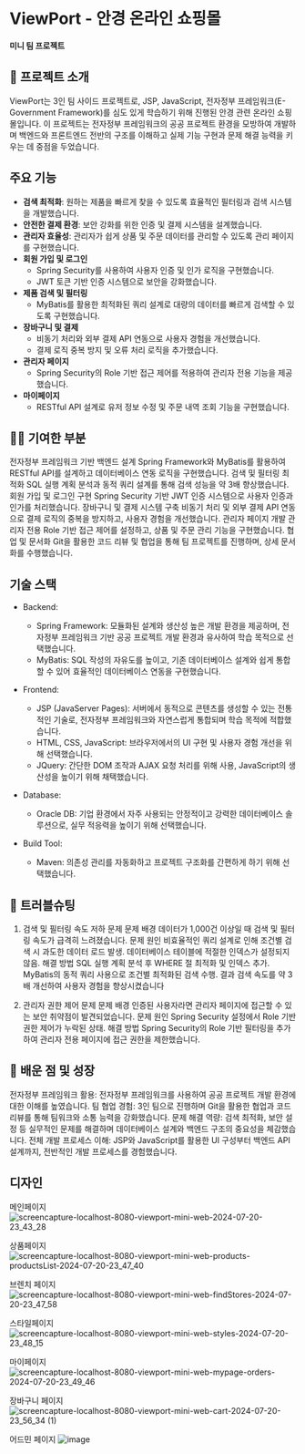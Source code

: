# ViewPort - 안경 온라인 쇼핑몰

**미니 팀 프로젝트**

## 📌 프로젝트 소개
ViewPort는 3인 팀 사이드 프로젝트로, JSP, JavaScript, 전자정부 프레임워크(E-Government Framework)를 심도 있게 학습하기 위해 진행된 안경 관련 온라인 쇼핑몰입니다.
이 프로젝트는 전자정부 프레임워크의 공공 프로젝트 환경을 모방하여 개발하며 백엔드와 프론트엔드 전반의 구조를 이해하고 실제 기능 구현과 문제 해결 능력을 키우는 데 중점을 두었습니다.

## 주요 기능
- **검색 최적화**: 원하는 제품을 빠르게 찾을 수 있도록 효율적인 필터링과 검색 시스템을 개발했습니다.  
- **안전한 결제 환경**: 보안 강화를 위한 인증 및 결제 시스템을 설계했습니다.  
- **관리자 효율성**: 관리자가 쉽게 상품 및 주문 데이터를 관리할 수 있도록 관리 페이지를 구현했습니다.
- **회원 가입 및 로그인**  
  - Spring Security를 사용하여 사용자 인증 및 인가 로직을 구현했습니다.  
  - JWT 토큰 기반 인증 시스템으로 보안을 강화했습니다.  
- **제품 검색 및 필터링**  
  - MyBatis를 활용한 최적화된 쿼리 설계로 대량의 데이터를 빠르게 검색할 수 있도록 구현했습니다.  
- **장바구니 및 결제**  
  - 비동기 처리와 외부 결제 API 연동으로 사용자 경험을 개선했습니다.  
  - 결제 로직 중복 방지 및 오류 처리 로직을 추가했습니다.  
- **관리자 페이지**  
  - Spring Security의 Role 기반 접근 제어를 적용하여 관리자 전용 기능을 제공했습니다.  
- **마이페이지**  
  - RESTful API 설계로 유저 정보 수정 및 주문 내역 조회 기능을 구현했습니다.
    
## 👨‍💻 기여한 부분
전자정부 프레임워크 기반 백엔드 설계
Spring Framework와 MyBatis를 활용하여 RESTful API를 설계하고 데이터베이스 연동 로직을 구현했습니다.
검색 및 필터링 최적화
SQL 실행 계획 분석과 동적 쿼리 설계를 통해 검색 성능을 약 3배 향상했습니다.
회원 가입 및 로그인 구현
Spring Security 기반 JWT 인증 시스템으로 사용자 인증과 인가를 처리했습니다.
장바구니 및 결제 시스템 구축
비동기 처리 및 외부 결제 API 연동으로 결제 로직의 중복을 방지하고, 사용자 경험을 개선했습니다.
관리자 페이지 개발
관리자 전용 Role 기반 접근 제어를 설정하고, 상품 및 주문 관리 기능을 구현했습니다.
협업 및 문서화
Git을 활용한 코드 리뷰 및 협업을 통해 팀 프로젝트를 진행하며, 상세 문서화를 수행했습니다.

## 기술 스택

- Backend:

  - Spring Framework: 모듈화된 설계와 생산성 높은 개발 환경을 제공하며, 전자정부 프레임워크 기반 공공 프로젝트 개발 환경과 유사하여 학습 목적으로 선택했습니다.
  - MyBatis: SQL 작성의 자유도를 높이고, 기존 데이터베이스 설계와 쉽게 통합할 수 있어 효율적인 데이터베이스 연동을 구현했습니다.
- Frontend:

  - JSP (JavaServer Pages): 서버에서 동적으로 콘텐츠를 생성할 수 있는 전통적인 기술로, 전자정부 프레임워크와 자연스럽게 통합되며 학습 목적에 적합했습니다.
  - HTML, CSS, JavaScript: 브라우저에서의 UI 구현 및 사용자 경험 개선을 위해 선택했습니다.
  - JQuery: 간단한 DOM 조작과 AJAX 요청 처리를 위해 사용, JavaScript의 생산성을 높이기 위해 채택했습니다.
- Database:

  - Oracle DB: 기업 환경에서 자주 사용되는 안정적이고 강력한 데이터베이스 솔루션으로, 실무 적응력을 높이기 위해 선택했습니다.
- Build Tool:

  - Maven: 의존성 관리를 자동화하고 프로젝트 구조화를 간편하게 하기 위해 선택했습니다.


## 🚨 트러블슈팅
1. 검색 및 필터링 속도 저하 문제
문제 배경
데이터가 1,000건 이상일 때 검색 및 필터링 속도가 급격히 느려졌습니다.
문제 원인
비효율적인 쿼리 설계로 인해 조건별 검색 시 과도한 데이터 로드 발생.
데이터베이스 테이블에 적절한 인덱스가 설정되지 않음.
해결 방법
SQL 실행 계획 분석 후 WHERE 절 최적화 및 인덱스 추가.
MyBatis의 동적 쿼리 사용으로 조건별 최적화된 검색 수행.
결과
검색 속도를 약 3배 개선하여 사용자 경험을 향상시켰습니다

 2. 관리자 권한 제어 문제
문제 배경
인증된 사용자라면 관리자 페이지에 접근할 수 있는 보안 취약점이 발견되었습니다.
문제 원인
Spring Security 설정에서 Role 기반 권한 제어가 누락된 상태.
해결 방법
Spring Security의 Role 기반 필터링을 추가하여 관리자 전용 페이지에 접근 권한을 제한했습니다.

## 🌟 배운 점 및 성장
전자정부 프레임워크 활용: 전자정부 프레임워크를 사용하여 공공 프로젝트 개발 환경에 대한 이해를 높였습니다.
팀 협업 경험: 3인 팀으로 진행하며 Git을 활용한 협업과 코드 리뷰를 통해 팀워크와 소통 능력을 강화했습니다.
문제 해결 역량: 검색 최적화, 보안 설정 등 실무적인 문제를 해결하며 데이터베이스 설계와 백엔드 구조의 중요성을 체감했습니다.
전체 개발 프로세스 이해: JSP와 JavaScript를 활용한 UI 구성부터 백엔드 API 설계까지, 전반적인 개발 프로세스를 경험했습니다.

## 디자인
메인페이지
![screencapture-localhost-8080-viewport-mini-web-2024-07-20-23_43_28](https://github.com/user-attachments/assets/50fae759-2420-4530-8325-9284fca0e69a)


상품페이지
![screencapture-localhost-8080-viewport-mini-web-products-productsList-2024-07-20-23_47_40](https://github.com/user-attachments/assets/f0df9732-e915-4b84-92f2-627e32a8b1f0)

브렌치 페이지
![screencapture-localhost-8080-viewport-mini-web-findStores-2024-07-20-23_47_58](https://github.com/user-attachments/assets/eba2c6d4-a501-4fc3-88f8-9159aa064b46)

스타일페이지
![screencapture-localhost-8080-viewport-mini-web-styles-2024-07-20-23_48_15](https://github.com/user-attachments/assets/9f864a00-9484-42e7-8648-c3e53afa02c3)

마이페이지
![screencapture-localhost-8080-viewport-mini-web-mypage-orders-2024-07-20-23_49_46](https://github.com/user-attachments/assets/81bd8674-9aba-48d3-b088-304401341a3b)

장바구니 페이지
![screencapture-localhost-8080-viewport-mini-web-cart-2024-07-20-23_56_34 (1)](https://github.com/user-attachments/assets/77f60433-464a-48c9-943e-b7edbe434df0)

어드민 페이지
![image](https://github.com/user-attachments/assets/72156c49-dacc-4539-aa66-f22fa3a635cf)
